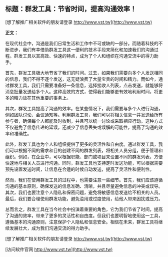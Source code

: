 ## **标题：群发工具：节省时间，提高沟通效率！**

[想了解推广相关软件的朋友请登录 http://www.vst.tw](http://www.vst.tw)

**正文：**

在现代社会中，沟通是我们日常生活和工作中不可或缺的一部分。而随着科技的不断进步，我们有幸借助群发工具这一便利的技术手段来简化和加速我们的沟通过程。群发工具以其高效、快速的特点，成为了个人和组织在沟通交流中的得力助手。

首先，群发工具极大地节省了我们的时间。过去，如果我们需要向多个人发送相同的信息，我们不得不逐个发送，这无疑浪费了大量宝贵的时间和精力。而如今，通过群发工具，我们只需要准备好一条信息，选择接收人列表，点击发送，就能够将消息批量发送给多个人。这种高效的方式，使得我们能够更有效地利用时间，将更多的精力放在其他重要的事务上。

其次，群发工具提高了沟通的效率。在某些情况下，我们需要与多个人进行沟通，例如团队讨论、会议通知等。利用群发工具，我们可以将相关信息一并发送给所有参与者，确保每个人都能及时收到，并且可以统一讨论或采取相应行动。这种方式不仅避免了信息传递的延误，还减少了信息丢失或误解的可能性，提高了沟通的效率和准确性。

此外，群发工具也为个人和组织提供了更多的灵活性和自由度。通过群发工具，我们可以根据不同的需求和目的创建不同的群发列表，将相关人员分组，便于管理和组织。例如，在企业中，可以根据职能、部门或项目来设置不同的群发列表，方便快速地与相关人员进行沟通。同时，群发工具也支持定时发送功能，可以根据需要预先设置发送时间，让信息在合适的时候自动发送，提高了灵活性和便利性。

然而，我们在使用群发工具的过程中，也需要注意一些细节。首先，我们应该遵循沟通的基本原则，确保发送的信息准确、清晰，并且尽量避免信息的冲突或误导。其次，我们也要注意个人隐私和保密问题，避免将敏感信息发送给不相关的人员。最后，我们要合理使用群发功能，避免滥用或过度使用，给他人带来困扰或压力。

总而言之，群发工具在当今社会中扮演着重要的角色，它为我们节省了时间，提高了沟通的效率，带来了更多的灵活性和自由度。但我们也要明智地使用这一工具，遵循基本的沟通原则，注意保护个人隐私和信息安全。相信在未来，群发工具将继续发展壮大，成为我们沟通交流的得力助手。

[想了解推广相关软件的朋友请登录 http://www.vst.tw](http://www.vst.tw)


[访问软件官网 http://www.vst.tw](http://www.vst.tw)
